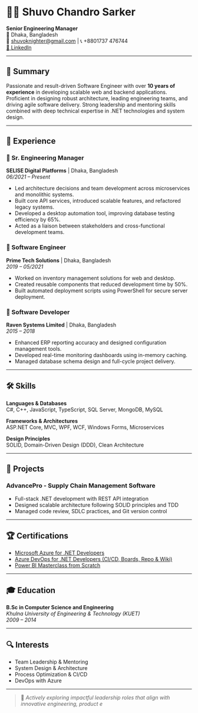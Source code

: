 # 👨‍💻 Shuvo Chandro Sarker

**Senior Engineering Manager**  
📍 Dhaka, Bangladesh  
📧 shuvoknighter@gmail.com | 📞 +8801737 476744  
[🔗 LinkedIn](https://www.linkedin.com/in/shuvo-sarker-a2952a37/)

---

## 🧾 Summary

Passionate and result-driven Software Engineer with over **10 years of experience** in developing scalable web and backend applications. Proficient in designing robust architecture, leading engineering teams, and driving agile software delivery. Strong leadership and mentoring skills combined with deep technical expertise in .NET technologies and system design.

---

## 💼 Experience

### 🔹 Sr. Engineering Manager  
**SELISE Digital Platforms** | Dhaka, Bangladesh  
_06/2021 – Present_  
- Led architecture decisions and team development across microservices and monolithic systems.  
- Built core API services, introduced scalable features, and refactored legacy systems.  
- Developed a desktop automation tool, improving database testing efficiency by 65%.  
- Acted as a liaison between stakeholders and cross-functional development teams.

### 🔹 Software Engineer  
**Prime Tech Solutions** | Dhaka, Bangladesh  
_2019 – 05/2021_  
- Worked on inventory management solutions for web and desktop.  
- Created reusable components that reduced development time by 50%.  
- Built automated deployment scripts using PowerShell for secure server deployment.

### 🔹 Software Developer  
**Raven Systems Limited** | Dhaka, Bangladesh  
_2015 – 2018_  
- Enhanced ERP reporting accuracy and designed configuration management tools.  
- Developed real-time monitoring dashboards using in-memory caching.  
- Managed database schema design and full-cycle project delivery.

---

## 🛠️ Skills

**Languages & Databases**  
C#, C++, JavaScript, TypeScript, SQL Server, MongoDB, MySQL  

**Frameworks & Architectures**  
ASP.NET Core, MVC, WPF, WCF, Windows Forms, Microservices  

**Design Principles**  
SOLID, Domain-Driven Design (DDD), Clean Architecture  

---

## 📌 Projects

### AdvancePro - Supply Chain Management Software  
- Full-stack .NET development with REST API integration  
- Designed scalable architecture following SOLID principles and TDD  
- Managed code review, SDLC practices, and Git version control

---

## 🏆 Certifications

- [Microsoft Azure for .NET Developers](https://www.udemy.com/certificate/UC-1eadd106-0d94-421d-819d-dd71fb7f1f00/)
- [Azure DevOps for .NET Developers (CI/CD, Boards, Repo & Wiki)](https://www.udemy.com/certificate/UC-c4cfad9f-4389-44df-8827-20141bf63c0e/)
- [Power BI Masterclass from Scratch](https://www.udemy.com/certificate/UC-8d40c919-66ad-49c4-b1e1-cf28495045fc/)

---

## 🎓 Education

**B.Sc in Computer Science and Engineering**  
_Khulna University of Engineering & Technology (KUET)_  
_2009 – 2014_

---

## 🔍 Interests

- Team Leadership & Mentoring  
- System Design & Architecture  
- Process Optimization & CI/CD  
- DevOps with Azure  

---

> 🚀 _Actively exploring impactful leadership roles that align with innovative engineering, product e_
